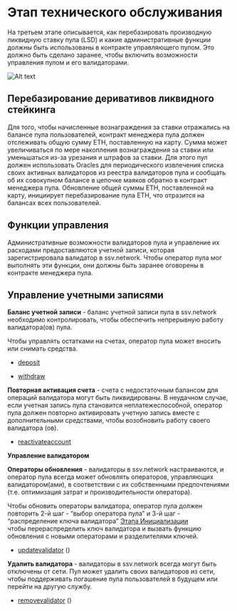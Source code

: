 # Этап технического обслуживания


На третьем этапе описывается, как перебазировать производную ликвидную ставку пула (LSD) и какие административные функции должны быть использованы в контракте управляющего пулом. 
Это должно быть сделано заранее, чтобы включить возможности управления пулом и его валидаторами.

![Alt text](/img/ssv/maintence_stage_01.png)

## Перебазирование деривативов ликвидного стейкинга

Для того, чтобы начисленные вознаграждения за ставки отражались на балансе пула пользователей, контракт менеджера пула должен отслеживать общую сумму ETH, поставленную на карту. 
Сумма может увеличиваться по мере накопления вознаграждения за ставки или уменьшаться из-за урезания и штрафов за ставки.
Для этого пул должен использовать Oracles для периодического извлечения списка своих активных валидаторов из реестра валидаторов пула 
и сообщать об их совокупном балансе в цепочке маяков обратно в контракт менеджера пула. 
Обновление общей суммы ETH, поставленной на карту, инициирует перебазирование пула ETH, что отразится на балансах всех пользователей.

## Функции управления

Административные возможности валидаторов пула и управление их расходами предоставляются учетной записи, которая зарегистрировала валидатор в ssv.network.
Чтобы оператор пула мог выполнять эти функции, они должны быть заранее оговорены в контракте менеджера пула.


## Управление учетными записями

**Баланс учетной записи** - баланс учетной записи пула в ssv.network необходимо контролировать, чтобы обеспечить непрерывную работу валидатора(ов) пула.

Чтобы управлять остатками на счетах, оператор пула может вносить или снимать средства.


* <a href="https://wiki.chainops.org/docs/ssv.network/Dev/SmartContracts/account_methods#:~:text=%D0%B2%20%D1%82%D0%BE%D0%BA%D0%B5%D0%BD%D0%B0%D1%85%20SSV-,deposit,-%D0%9F%D0%B0%D1%80%D0%B0%D0%BC%D0%B5%D1%82%D1%80%D1%8B%20%D0%B2%D1%8B%D0%B7%D0%BE%D0%B2%D0%B0">deposit</a>

* <a href="https://wiki.chainops.org/docs/ssv.network/Dev/SmartContracts/account_methods#:~:text=SSV%2C%20%D0%BF%D0%BE%D0%B4%D0%BB%D0%B5%D0%B6%D0%B0%D1%89%D0%B0%D1%8F%20%D0%B2%D0%BD%D0%B5%D1%81%D0%B5%D0%BD%D0%B8%D1%8E-,withdraw,-%D0%9F%D0%B0%D1%80%D0%B0%D0%BC%D0%B5%D1%82%D1%80%D1%8B%20%D0%B2%D1%8B%D0%B7%D0%BE%D0%B2%D0%B0">withdraw</a>


**Повторная активация счета** - счета с недостаточным балансом для операций валидатора могут быть ликвидированы. 
В неудачном случае, если учетная запись пула становится неплатежеспособной, оператор пула должен повторно активировать учетную запись вместе с дополнительными средствами, 
чтобы возобновить работу своего валидатора (ов).

* <a href="https://wiki.chainops.org/docs/ssv.network/Dev/SmartContracts/account_methods#:~:text=%D0%90%D0%B4%D1%80%D0%B5%D1%81%20%D0%BF%D0%BE%D0%BB%D1%8C%D0%B7%D0%BE%D0%B2%D0%B0%D1%82%D0%B5%D0%BB%D1%8F-,reactivateAccount,-%D0%9F%D0%B0%D1%80%D0%B0%D0%BC%D0%B5%D1%82%D1%80%D1%8B%20%D0%B2%D1%8B%D0%B7%D0%BE%D0%B2%D0%B0">reactivateaccount</a>


**Управление валидатором**


**Операторы обновления** - валидаторы в ssv.network настраиваются, и оператор пула всегда может обновлять операторов, управляющих валидатором(ами), 
в соответствии с их собственными предпочтениями (т.е. оптимизация затрат и производительности оператора).

Чтобы обновить операторы валидатора, оператор пула должен повторить 2-й шаг - “выбор оператора пула” и 3-й шаг - “распределение ключа валидатора” <a href="https://docs.ssv.network/developers/integration-guides/staking-pools/maintenance-stage">Этапа Инициализации</a>  
чтобы перераспределить ключ валидатора и вызвать функцию обновления с новыми операторами и разделителями ключей.


* <a href="https://wiki.chainops.org/docs/ssv.network/Dev/SmartContracts/validators_methods#:~:text=%D0%BF%D0%BB%D0%B0%D1%82%D0%B5%D0%B6%D0%B0(%D0%BD%D0%B5%20%D0%BE%D0%B1%D1%8F%D0%B7%D0%B0%D1%82%D0%B5%D0%BB%D1%8C%D0%BD%D0%BE)-,updateValidator,-%D0%9F%D0%B0%D1%80%D0%B0%D0%BC%D0%B5%D1%82%D1%80%D1%8B%20%D0%B2%D1%8B%D0%B7%D0%BE%D0%B2%D0%B0">updatevalidator</a> ()



**Удалить валидатора** - валидаторы в ssv.network всегда могут быть отключены от сети. Пул может удалить своих валидаторов из сети, 
чтобы поддерживать погашение пула пользователей в будущем или перейти на другую службу.


* <a href="https://wiki.chainops.org/docs/ssv.network/Dev/SmartContracts/validators_methods#:~:text=%D0%B7%D0%B0%D0%BA%D1%80%D1%8B%D1%82%D1%8B%D1%85%20%D0%BA%D0%BB%D1%8E%D1%87%D0%B5%D0%B9%20keyshares.-,removeValidator,-%D0%9F%D0%B0%D1%80%D0%B0%D0%BC%D0%B5%D1%82%D1%80%D1%8B%20%D0%B2%D1%8B%D0%B7%D0%BE%D0%B2%D0%B0">removevalidator</a> ()

